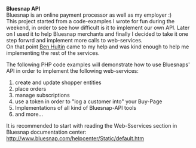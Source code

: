 <b>Bluesnap API</b>
<br>
Bluesnap is an online payment processor as well as my employer :)<br>
This project started from a code-examples I wrote for fun during the weekend, in order to see how difficult is it to implement our own API.
Later on I used it to help Bluesnap merchants and finally I decided to take it one step forwrd and implement more calls to web-services.<br>
On that point <a href="https://www.linkedin.com/pub/ben-hultin/40/877/827">Ben Hultin</a> came to my help and was kind enough to help me implementing the rest of the services.

The following PHP code examples will demonstrate how to use Bluesnaps' API in order to implement the following web-services:<br>
1. create and update shopper entities<br>
2. place orders<br>
3. manage subscriptions<br>
4. use a token in order to "log a customer into" your Buy-Page<br>
5. Implementations of all kind of Bluesnap-API tools<br>
6. and more...

It is recommended to start with reading the Web-Sservices section in Bluesnap documentation center: http://www.bluesnap.com/helpcenter/Static/default.htm


